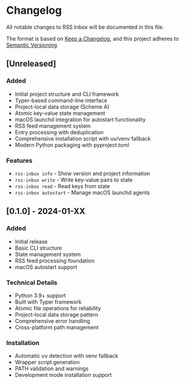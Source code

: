 # Changelog

All notable changes to RSS Inbox will be documented in this file.

The format is based on [Keep a Changelog](https://keepachangelog.com/en/1.0.0/),
and this project adheres to [Semantic Versioning](https://semver.org/spec/v2.0.0.html).

## [Unreleased]

### Added
- Initial project structure and CLI framework
- Typer-based command-line interface
- Project-local data storage (Scheme A)
- Atomic key-value state management
- macOS launchd integration for autostart functionality
- RSS feed management system
- Entry processing with deduplication
- Comprehensive installation script with uv/venv fallback
- Modern Python packaging with pyproject.toml

### Features
- `rss-inbox info` - Show version and project information
- `rss-inbox write` - Write key-value pairs to state
- `rss-inbox read` - Read keys from state
- `rss-inbox autostart` - Manage macOS launchd agents

## [0.1.0] - 2024-01-XX

### Added
- Initial release
- Basic CLI structure
- State management system
- RSS feed processing foundation
- macOS autostart support

### Technical Details
- Python 3.9+ support
- Built with Typer framework
- Atomic file operations for reliability
- Project-local data storage pattern
- Comprehensive error handling
- Cross-platform path management

### Installation
- Automatic uv detection with venv fallback
- Wrapper script generation
- PATH validation and warnings
- Development mode installation support